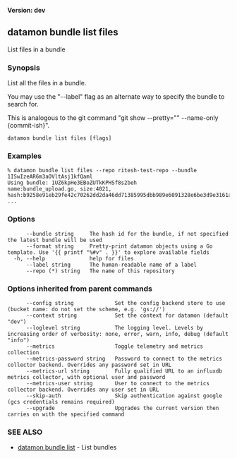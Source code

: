 **Version: dev**

## datamon bundle list files

List files in a bundle

### Synopsis

List all the files in a bundle.

You may use the "--label" flag as an alternate way to specify the bundle to search for.

This is analogous to the git command "git show --pretty="" --name-only {commit-ish}".


```
datamon bundle list files [flags]
```

### Examples

```
% datamon bundle list files --repo ritesh-test-repo --bundle 1ISwIzeAR6m3aOVltAsj1kfQaml
Using bundle: 1UZ6kpHe3EBoZUTkKPHSf8s2beh
name:bundle_upload.go, size:4021, hash:b9258e91eb29fe42c70262dd2da46dd71385995dbb989e6091328e6be3d9e3161ad22d9ad0fbfb71410f9e4730f6ac4482cc592c0bc6011585bd9b0f00b11463
...
```

### Options

```
      --bundle string     The hash id for the bundle, if not specified the latest bundle will be used
      --format string     Pretty-print datamon objects using a Go template. Use '{{ printf "%#v" . }}' to explore available fields
  -h, --help              help for files
      --label string      The human-readable name of a label
      --repo (*) string   The name of this repository
```

### Options inherited from parent commands

```
      --config string             Set the config backend store to use (bucket name: do not set the scheme, e.g. 'gs://')
      --context string            Set the context for datamon (default "dev")
      --loglevel string           The logging level. Levels by increasing order of verbosity: none, error, warn, info, debug (default "info")
      --metrics                   Toggle telemetry and metrics collection
      --metrics-password string   Password to connect to the metrics collector backend. Overrides any password set in URL
      --metrics-url string        Fully qualified URL to an influxdb metrics collector, with optional user and password
      --metrics-user string       User to connect to the metrics collector backend. Overrides any user set in URL
      --skip-auth                 Skip authentication against google (gcs credentials remains required)
      --upgrade                   Upgrades the current version then carries on with the specified command
```

### SEE ALSO

* [datamon bundle list](datamon_bundle_list.md)	 - List bundles


